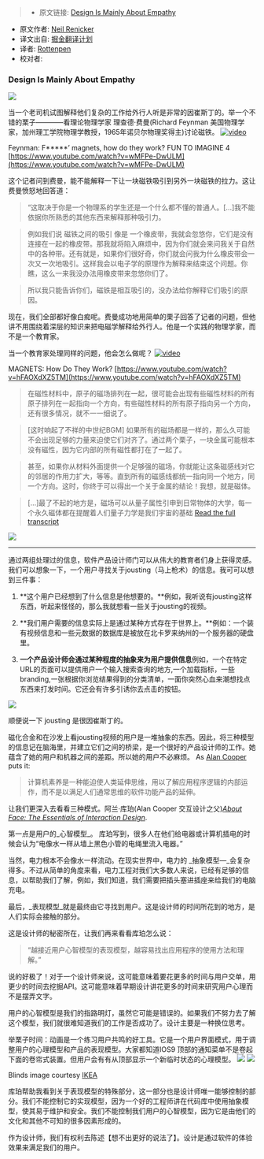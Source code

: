 > * 原文链接: [Design Is Mainly About Empathy](https://trackchanges.postlight.com/design-is-mainly-about-empathy-c9d51ccb208a)
* 原文作者: [Neil Renicker](https://trackchanges.postlight.com/@tinystride)
* 译文出自: [掘金翻译计划](https://github.com/xitu/gold-miner)
* 译者: [Rottenpen](https://github.com/Rottenpen)
* 校对者:

### Design Is Mainly About Empathy


![](https://cdn-images-1.medium.com/max/1200/1*pwlSr2Qq5rcVVTU7SxEAqQ.png)


当一个老司机试图解释他们复杂的工作给外行人听是非常的因崔斯丁的。举一个不错的栗子————看理论物理学家 理查德·费曼(Richard Feynman 美国物理学家，加州理工学院物理学教授，1965年诺贝尔物理奖得主)讨论磁铁。
[![video](https://i.ytimg.com/vi/wMFPe-DwULM/hqdefault.jpg)](https://trackchanges.postlight.com/media/d812c608ece9992d49752bfeafece892?maxWidth=640)

Feynman: F*****’ magnets, how do they work? FUN TO IMAGINE 4 [https://www.youtube.com/watch?v=wMFPe-DwULM](https://www.youtube.com/watch?v=wMFPe-DwULM)

这个记者问到费曼，能不能解释一下让一块磁铁吸引到另外一块磁铁的拉力。这让费曼愤怒地回答道：
  
> “这取决于你是一个物理系的学生还是一个什么都不懂的普通人。[...]我不能依据你所熟悉的其他东西来解释那种吸引力。

> 例如我们说 磁铁之间的吸引 像是 一个橡皮带，我就会忽悠你，它们是没有连接在一起的橡皮带。那我就将陷入麻烦中，因为你们就会来问我关于自然中的各种带。还有就是，如果你们很好奇，你们就会问我为什么橡皮带会一次又一次地吸引。这样我会以电子学的原理作为解释来结束这个问题。你瞧，这么一来我没办法用橡皮带来忽悠你们了。

> 所以我只能告诉你们，磁铁是相互吸引的，没办法给你解释它们吸引的原因。

现在，我们全部都好像白痴呢。费曼成功地用简单的栗子回答了记者的问题，但他讲不用围绕着深层的知识来把电磁学解释给外行人。他是一个实践的物理学家，而不是一个教育家。

当一个教育家处理同样的问题，他会怎么做呢？
[![video](https://i.ytimg.com/vi/hFAOXdXZ5TM/sddefault.jpg)](https://www.youtube.com/embed/hFAOXdXZ5TM?wmode=opaque&widget_referrer=https%3A%2F%2Ftrackchanges.postlight.com%2Fmedia%2Fb94633e7912577c9c43a7a0535435925%3FmaxWidth%3D700&enablejsapi=1&origin=https%3A%2F%2Fcdn.embedly.com&widgetid=1)

MAGNETS: How Do They Work? [https://www.youtube.com/watch?v=hFAOXdXZ5TM](https://www.youtube.com/watch?v=hFAOXdXZ5TM)


> 在磁性材料中，原子的磁场排列在一起，很可能会出现有些磁性材料的所有原子排列在一起指向一个方向，有些磁性材料的所有原子指向另一个方向，还有很多情况，就不一一细说了。

> [这时响起了不祥的中世纪BGM] 如果所有的磁场都是一样的，那么久可能不会出现足够的力量来迫使它们对齐了。通过两个栗子，一块金属可能根本没有磁性，因为它内部的所有磁性都打在了一起了。

> 甚至，如果你从材料外面提供一个足够强的磁场，你就能让这条磁感线对它的邻居的作用力扩大，等等。直到所有的磁感线都统一指向同一个地方，同一个方向。这时，你终于可以得出一个关于金属的结论！我想，就是磁体。

> [...]最了不起的地方是，磁场可以从量子属性引申到日常物体的大学，每一个永久磁体都在提醒着人们量子力学是我们宇宙的基础
> [Read the full transcript](https://gist.github.com/tinystride/eab1d627fdc568922ed8461d5b7861a4)


![](https://cdn-images-1.medium.com/max/800/1*0AtAl5KKHf37g8gcC1Acsg.gif)




* * *


通过两组处理过的信息，软件产品设计师门可以从伟大的教育者们身上获得灵感。我们可以想象一下，一个用户寻找关于jousting（马上枪术）的信息。我可可以想到三件事：

1.  **这个用户已经想到了什么信息是他想要的。**例如，我听说有jousting这样东西，听起来怪怪的，那么我就想看一些关于jousting的视频。

2.  **我们用户需要的信息实际上是通过某种方式存在于世界上。**例如：一个装有视频信息和一些元数据的数据库是被放在北卡罗来纳州的一个服务器的硬盘里。

3.  **一个产品设计师会通过某种程度的抽象来为用户提供信息**例如，一个在特定URL的页面可以提供用户一个输入搜索查询的地方,一个加载指标，一些branding,一张根据你浏览结果得到的分类清单，一面你突然心血来潮想找点东西来打发时间。它还会有许多引诱你去点击的按钮。

![](https://cdn-images-1.medium.com/max/800/1*HvaeY2L1mF_NPbviSwdq7g.png)


顺便说一下 jousting 是很因崔斯丁的。

磁化合金和在沙发上看jousting视频的用户是一堆抽象的东西。因此，将三种模型的信息记在脑海里，并建立它们之间的桥梁，是一个很好的产品设计师的工作。她蕴含了她的用户和机器之间的差距。所以她的用户不必麻烦。 As [Alan Cooper](https://medium.com/u/b1fa02015e7f) puts it:


> 计算机素养是一种能迫使人类延伸思维，用以了解应用程序逻辑的内部运作，而不是以满足人们通常思维的软件功能产品的延伸。

 让我们更深入去看看三种模式。阿兰·库珀(Alan Cooper 交互设计之父)[_About Face: The Essentials of Interaction Design_](https://www.amazon.com/dp/1118766571/ref=pd_lpo_sbs_dp_ss_1?pf_rd_p=1944687702&pf_rd_s=lpo-top-stripe-1&pf_rd_t=201&pf_rd_i=0470084111&pf_rd_m=ATVPDKIKX0DER&pf_rd_r=04TSA54WA44Z7YC4QTSX).

第一点是用户的_心智模型_。 库珀写到，很多人在他们给电器或计算机插电的时候会认为“电像水一样从墙上黑色小管的电绳里流入电器。”

当然，电力根本不会像水一样流动。在现实世界中，电力的 _抽象模型—_会复杂得多。不过从简单的角度来看，电力工程对我们大多数人来说，已经有足够的信息，以帮助我们了解，例如，我们知道，我们需要把插头塞进插座来给我们的电脑充电。

最后，_表现模型_就是最终由它寻找到用户。这是设计师的时间所花到的地方，是人们实际会接触的部分。

这是设计师的秘密所在，让我们再来看看库珀怎么说：

>“越接近用户心智模型的表现模型，越容易找出应用程序的使用方法和理解。”

说的好极了！对于一个设计师来说，这可能意味着要花更多的时间与用户交单，用更少的时间去挖掘API。这可能意味着早期设计讲花更多的时间来研究用户心理而不是摆弄文字。

<span class="markup--quote markup--p-quote is-other" name="anon_54be6b8e1ff8" data-creator-ids="anon"> 用户的心智模型是我们的指路明灯，虽然它可能是错误的。如果我们不努力去了解这个模型，我们就很难知道我们的工作是否成功了。设计主要是一种换位思考。</span>

举栗子时间：动画是一个练习用户共鸣的好工具。它是一个用户界面模式，用于调整用户的心理模型和产品的表现模型。大家都知道IOS9 顶部的通知菜单不是卷起下面的卷帘式装置。但用户会有有从顶部显示一个新临时状态的心理模型。
![](https://cdn-images-1.medium.com/max/800/1*YybkuqDoXWgLTn8fjp2G4Q.gif)
![](https://cdn-images-1.medium.com/max/400/1*wP7Nzgk19-A7Ez6DUjXsLQ.gif)

Blinds image courtesy [IKEA](http://www.ikea.com/gb/en/catalog/categories/departments/living_room/10701/)

库珀帮助我看到关于表现模型的特殊部分，这一部分也是设计师唯一能够控制的部分。我们不能控制它的实现模型，因为一个好的工程师讲在代码库中使用抽象模型，使其易于维护和安全。我们不能控制我们用户的心智模型，因为它是由他们的文化和其他不可知的很多因素形成的。

作为设计师，我们有权利去陈述【想不出更好的说法了】。设计是通过软件的体验效果来满足我们的用户。
